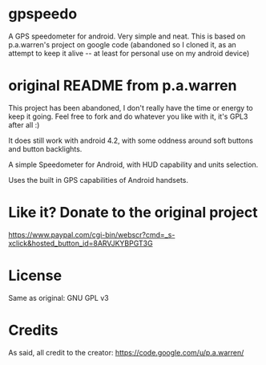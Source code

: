 # gpspeedo
A GPS speedometer for android. Very simple and neat.
This is based on p.a.warren's project on google code (abandoned so I cloned it, as an attempt to keep it alive -- at least for personal use on my android device)

# original README from p.a.warren
This project has been abandoned, I don't really have the time or energy to keep it going. Feel free to fork and do whatever you like with it, it's GPL3 after all :)

It does still work with android 4.2, with some oddness around soft buttons and button backlights.

A simple Speedometer for Android, with HUD capability and units selection.

Uses the built in GPS capabilities of Android handsets.

# Like it? Donate to the original project
https://www.paypal.com/cgi-bin/webscr?cmd=_s-xclick&hosted_button_id=8ARVJKYBPGT3G

# License
Same as original: GNU GPL v3

# Credits
As said, all credit to the creator: https://code.google.com/u/p.a.warren/ 
